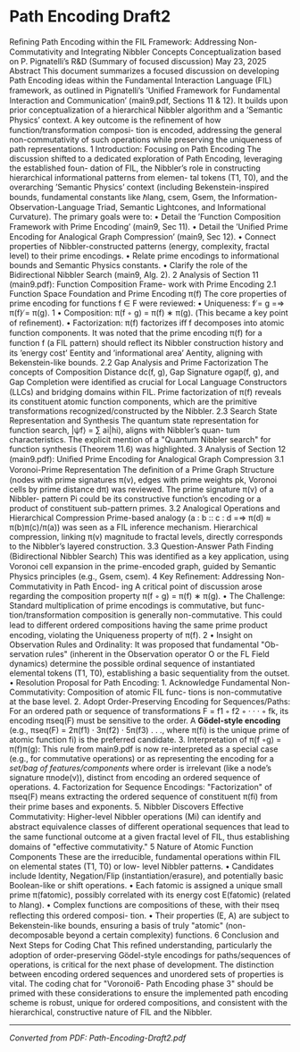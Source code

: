 # Path Encoding Draft2

Reﬁning Path Encoding within the FIL Framework: Addressing Non-Commutativity and Integrating Nibbler Concepts Conceptualization based on P. Pignatelli’s R&D (Summary of focused discussion) May 23, 2025 Abstract This document summarizes a focused discussion on developing Path Encoding ideas within the Fundamental Interaction Language (FIL) framework, as outlined in Pignatelli’s ’Uniﬁed Framework for Fundamental Interaction and Communication’ (main9.pdf, Sections 11 & 12). It builds upon prior conceptualization of a hierarchical Nibbler algorithm and a ’Semantic Physics’ context. A key outcome is the reﬁnement of how function/transformation composi- tion is encoded, addressing the general non-commutativity of such operations while preserving the uniqueness of path representations. 1 Introduction: Focusing on Path Encoding The discussion shifted to a dedicated exploration of Path Encoding, leveraging the established foun- dation of FIL, the Nibbler’s role in constructing hierarchical informational patterns from elemen- tal tokens (T1, T0), and the overarching ’Semantic Physics’ context (including Bekenstein-inspired bounds, fundamental constants like ℏlang, csem, Gsem, the Information-Observation-Language Triad, Semantic Lightcones, and Informational Curvature). The primary goals were to: • Detail the ’Function Composition Framework with Prime Encoding’ (main9, Sec 11). • Detail the ’Uniﬁed Prime Encoding for Analogical Graph Compression’ (main9, Sec 12). • Connect properties of Nibbler-constructed patterns (energy, complexity, fractal level) to their prime encodings. • Relate prime encodings to informational bounds and Semantic Physics constants. • Clarify the role of the Bidirectional Nibbler Search (main9, Alg. 2). 2 Analysis of Section 11 (main9.pdf): Function Composition Frame- work with Prime Encoding 2.1 Function Space Foundation and Prime Encoding π(f) The core properties of prime encoding for functions f ∈ F were reviewed: • Uniqueness: f ̸= g =⇒ π(f) ̸= π(g). 1 • Composition: π(f ◦ g) = π(f) ∗ π(g). (This became a key point of reﬁnement). • Factorization: π(f) factorizes iﬀ f decomposes into atomic function components. It was noted that the prime encoding π(f) for a function f (a FIL pattern) should reﬂect its Nibbler construction history and its ’energy cost’ Eentity and ’informational area’ Aentity, aligning with Bekenstein-like bounds. 2.2 Gap Analysis and Prime Factorization The concepts of Composition Distance dc(f, g), Gap Signature σgap(f, g), and Gap Completion were identiﬁed as crucial for Local Language Constructors (LLCs) and bridging domains within FIL. Prime factorization of π(f) reveals its constituent atomic function components, which are the primitive transformations recognized/constructed by the Nibbler. 2.3 Search State Representation and Synthesis The quantum state representation for function search, |ψf⟩ = ∑ ai|hi⟩, aligns with Nibbler’s quan- tum characteristics. The explicit mention of a "Quantum Nibbler search" for function synthesis (Theorem 11.6) was highlighted. 3 Analysis of Section 12 (main9.pdf): Uniﬁed Prime Encoding for Analogical Graph Compression 3.1 Voronoi-Prime Representation The deﬁnition of a Prime Graph Structure (nodes with prime signatures π(v), edges with prime weights pk, Voronoi cells by prime distance dπ) was reviewed. The prime signature π(v) of a Nibbler- pattern Pi could be its constructive function’s encoding or a product of constituent sub-pattern primes. 3.2 Analogical Operations and Hierarchical Compression Prime-based analogy (a : b :: c : d =⇒ π(d) ≈ π(b)π(c)/π(a)) was seen as a FIL inference mechanism. Hierarchical compression, linking π(v) magnitude to fractal levels, directly corresponds to the Nibbler’s layered construction. 3.3 Question-Answer Path Finding (Bidirectional Nibbler Search) This was identiﬁed as a key application, using Voronoi cell expansion in the prime-encoded graph, guided by Semantic Physics principles (e.g., Gsem, csem). 4 Key Reﬁnement: Addressing Non-Commutativity in Path Encod- ing A critical point of discussion arose regarding the composition property π(f ◦ g) = π(f) ∗ π(g). • The Challenge: Standard multiplication of prime encodings is commutative, but func- tion/transformation composition is generally non-commutative. This could lead to diﬀerent ordered compositions having the same prime product encoding, violating the Uniqueness property of π(f). 2 • Insight on Observation Rules and Ordinality: It was proposed that fundamental "Ob- servation rules" (inherent in the Observation operator O or the FL Field dynamics) determine the possible ordinal sequence of instantiated elemental tokens (T1, T0), establishing a basic sequentiality from the outset. • Resolution Proposal for Path Encoding: 1. Acknowledge Fundamental Non-Commutativity: Composition of atomic FIL func- tions is non-commutative at the base level. 2. Adopt Order-Preserving Encoding for Sequences/Paths: For an ordered path or sequence of transformations F = f1 ◦ f2 ◦ · · · ◦ fk, its encoding πseq(F) must be sensitive to the order. A **Gödel-style encoding** (e.g., πseq(F) = 2π(f1) · 3π(f2) · 5π(f3) . . ., where π(fi) is the unique prime of atomic function fi) is the preferred candidate. 3. Interpretation of π(f ◦g) = π(f)π(g): This rule from main9.pdf is now re-interpreted as a special case (e.g., for commutative operations) or as representing the encoding for a *set/bag of features/components* where order is irrelevant (like a node’s signature πnode(v)), distinct from encoding an ordered sequence of operations. 4. Factorization for Sequence Encodings: "Factorization" of πseq(F) means extracting the ordered sequence of constituent π(fi) from their prime bases and exponents. 5. Nibbler Discovers Eﬀective Commutativity: Higher-level Nibbler operations (Mi) can identify and abstract equivalence classes of diﬀerent operational sequences that lead to the same functional outcome at a given fractal level of FIL, thus establishing domains of "eﬀective commutativity." 5 Nature of Atomic Function Components These are the irreducible, fundamental operations within FIL on elemental states (T1, T0) or low- level Nibbler patterns. • Candidates include Identity, Negation/Flip (instantiation/erasure), and potentially basic Boolean-like or shift operations. • Each fatomic is assigned a unique small prime π(fatomic), possibly correlated with its energy cost E(fatomic) (related to ℏlang). • Complex functions are compositions of these, with their πseq reﬂecting this ordered composi- tion. • Their properties (E, A) are subject to Bekenstein-like bounds, ensuring a basis of truly "atomic" (non-decomposable beyond a certain complexity) functions. 6 Conclusion and Next Steps for Coding Chat This reﬁned understanding, particularly the adoption of order-preserving Gödel-style encodings for paths/sequences of operations, is critical for the next phase of development. The distinction between encoding ordered sequences and unordered sets of properties is vital. The coding chat for "Voronoi6- Path Encoding phase 3" should be primed with these considerations to ensure the implemented path encoding scheme is robust, unique for ordered compositions, and consistent with the hierarchical, constructive nature of FIL and the Nibbler.

---
*Converted from PDF: Path-Encoding-Draft2.pdf*
